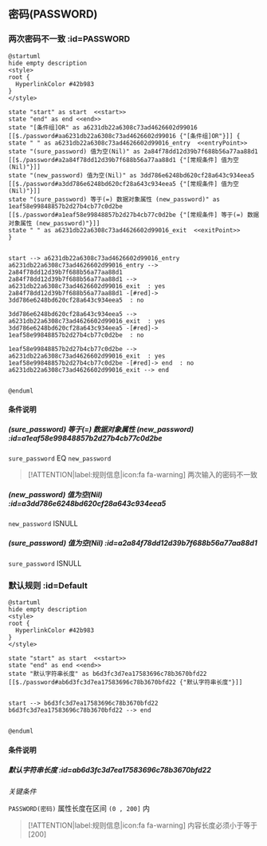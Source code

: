 ## 密码(PASSWORD) <!-- {docsify-ignore-all} -->

   

### 两次密码不一致 :id=PASSWORD

```plantuml
@startuml
hide empty description
<style>
root {
  HyperlinkColor #42b983
}
</style>

state "start" as start  <<start>>
state "end" as end <<end>>
state "[条件组]OR" as a6231db22a6308c73ad4626602d99016 [[$./password#aa6231db22a6308c73ad4626602d99016 {"[条件组]OR"}]] {
state " " as a6231db22a6308c73ad4626602d99016_entry  <<entryPoint>>
state "(sure_password) 值为空(Nil)" as 2a84f78dd12d39b7f688b56a77aa88d1 [[$./password#a2a84f78dd12d39b7f688b56a77aa88d1 {"[常规条件] 值为空(Nil)"}]]
state "(new_password) 值为空(Nil)" as 3dd786e6248bd620cf28a643c934eea5 [[$./password#a3dd786e6248bd620cf28a643c934eea5 {"[常规条件] 值为空(Nil)"}]]
state "(sure_password) 等于(=) 数据对象属性 (new_password)" as 1eaf58e99848857b2d27b4cb77c0d2be [[$./password#a1eaf58e99848857b2d27b4cb77c0d2be {"[常规条件] 等于(=) 数据对象属性 (new_password)"}]]
state " " as a6231db22a6308c73ad4626602d99016_exit  <<exitPoint>>
}


start --> a6231db22a6308c73ad4626602d99016_entry 
a6231db22a6308c73ad4626602d99016_entry --> 2a84f78dd12d39b7f688b56a77aa88d1 
2a84f78dd12d39b7f688b56a77aa88d1 --> a6231db22a6308c73ad4626602d99016_exit  : yes
2a84f78dd12d39b7f688b56a77aa88d1 -[#red]-> 3dd786e6248bd620cf28a643c934eea5  : no

3dd786e6248bd620cf28a643c934eea5 --> a6231db22a6308c73ad4626602d99016_exit  : yes
3dd786e6248bd620cf28a643c934eea5 -[#red]-> 1eaf58e99848857b2d27b4cb77c0d2be  : no

1eaf58e99848857b2d27b4cb77c0d2be --> a6231db22a6308c73ad4626602d99016_exit  : yes
1eaf58e99848857b2d27b4cb77c0d2be -[#red]-> end  : no
a6231db22a6308c73ad4626602d99016_exit --> end 


@enduml
```

#### 条件说明

##### (sure_password) 等于(=) 数据对象属性 (new_password) :id=a1eaf58e99848857b2d27b4cb77c0d2be



`sure_password` EQ  `new_password`

> [!ATTENTION|label:规则信息|icon:fa fa-warning]
> 两次输入的密码不一致


##### (new_password) 值为空(Nil) :id=a3dd786e6248bd620cf28a643c934eea5



`new_password` ISNULL 

##### (sure_password) 值为空(Nil) :id=a2a84f78dd12d39b7f688b56a77aa88d1



`sure_password` ISNULL 


### 默认规则 :id=Default

```plantuml
@startuml
hide empty description
<style>
root {
  HyperlinkColor #42b983
}
</style>

state "start" as start  <<start>>
state "end" as end <<end>>
state "默认字符串长度" as b6d3fc3d7ea17583696c78b3670bfd22 [[$./password#ab6d3fc3d7ea17583696c78b3670bfd22 {"默认字符串长度"}]]


start --> b6d3fc3d7ea17583696c78b3670bfd22 
b6d3fc3d7ea17583696c78b3670bfd22 --> end 


@enduml
```

#### 条件说明

##### 默认字符串长度 :id=ab6d3fc3d7ea17583696c78b3670bfd22


*关键条件*


`PASSWORD(密码)` 属性长度在区间 `(0 , 200]` 内

> [!ATTENTION|label:规则信息|icon:fa fa-warning]
> 内容长度必须小于等于[200]







